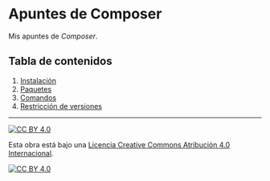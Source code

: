 # Apuntes de Composer

Mis apuntes de *Composer*.

## Tabla de contenidos

1. [Instalación](capitulos/01-instalacion.md)
2. [Paquetes](capitulos/02-paquetes.md)
3. [Comandos](capitulos/03-comandos.md)
4. [Restricción de versiones](capitulos/04-restricciones.md)

---

[![CC BY 4.0][cc-by-shield]][cc-by]

Esta obra está bajo una
[Licencia Creative Commons Atribución 4.0 Internacional][cc-by].

[![CC BY 4.0][cc-by-image]][cc-by]

[cc-by]: https://creativecommons.org/licenses/by/4.0/deed.es
[cc-by-image]: https://i.creativecommons.org/l/by/4.0/88x31.png
[cc-by-shield]: https://img.shields.io/badge/License-CC%20BY%204.0-lightgrey.svg
